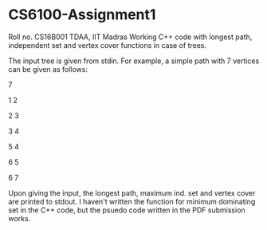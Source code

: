 # CS6100-Assignment1
Roll no. CS16B001 
TDAA, IIT Madras
Working C++ code with longest path, independent set and vertex cover functions in case of trees.

The input tree is given from stdin. For example, a simple path with 7 vertices can be given as follows:

7

1 2

2 3

3 4

5 4

6 5

6 7

Upon giving the input, the longest path, maximum ind. set and vertex cover are printed to stdout. 
I haven't written the function for minimum dominating set in the C++ code, but the psuedo code written in the PDF submission works.
